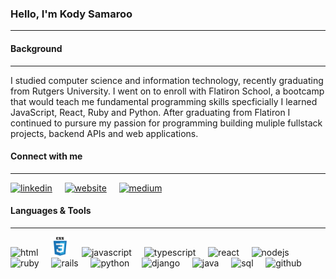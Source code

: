 ### Hello, I'm Kody Samaroo
***

#### Background
***
I studied computer science and information technology, recently graduating from Rutgers University. I went on to enroll with Flatiron School, a bootcamp that would teach me fundamental programming skills specficially I learned JavaScript, React, Ruby and Python. After graduating from Flatiron I continued to pursure my passion for programming building muliple fullstack projects, backend APIs and web applications.

#### Connect with me
***

<a href="https://www.linkedin.com/in/kody-samaroo/"><img src='https://user-images.githubusercontent.com/73686621/125107547-f1c3bb80-e0ae-11eb-8ae8-d33303df0c91.png' alt='linkedin' width='30px' height='30px'/></a> &nbsp; &nbsp; <a href="https://samaroo-kody.netlify.app/"><img src='https://img.icons8.com/ios/452/domain.png' alt='website' width='30px' height='30px' color="black"/></a> &nbsp; &nbsp; <a href='https://kodysamaroo.medium.com/'><img src='https://cdn4.iconfinder.com/data/icons/social-media-circle-7/512/Medium_circle-512.png' alt='medium' width='30px' height='30px'/></a>

#### Languages & Tools
***

<img src='https://image.flaticon.com/icons/png/512/919/919827.png' alt='html' width='30px' height='30px'/> &nbsp; &nbsp; <img src='https://raw.githubusercontent.com/github/explore/6c6508f34230f0ac0d49e847a326429eefbfc030/topics/css/css.png' alt='css' width='30px' height='30px'/> &nbsp; &nbsp; <img src='https://cdn.iconscout.com/icon/free/png-512/javascript-2752148-2284965.png' alt='javascript' width='30px' height='30px'/> &nbsp; &nbsp; <img src='https://upload.wikimedia.org/wikipedia/commons/thumb/4/4c/Typescript_logo_2020.svg/600px-Typescript_logo_2020.svg.png' alt='typescript' width='30px' height='30px'/> &nbsp; &nbsp; <img src='https://upload.wikimedia.org/wikipedia/commons/thumb/a/a7/React-icon.svg/640px-React-icon.svg.png' alt='react' width='35px' height='30px'/> &nbsp; &nbsp; <img src='https://icons-for-free.com/iconfiles/png/512/js+library+long+shadow+nodejs+web+icon-1320184850167478047.png' alt='nodejs' width='30px' height='30px'/> &nbsp; &nbsp; <img src='https://cdn.iconscout.com/icon/free/png-256/ruby-226055.png' alt='ruby' width='30px' height='30px'/> &nbsp; &nbsp; <img src='https://cdn3.iconfinder.com/data/icons/popular-services-brands-vol-2/512/ruby-on-rails-512.png' alt='rails' width='30px' height='30px'/> &nbsp; &nbsp; <img src='https://cdn.iconscout.com/icon/free/png-256/python-3521655-2945099.png' alt='python' width='30px' height='30px'/> &nbsp; &nbsp; <img src='https://encrypted-tbn0.gstatic.com/images?q=tbn:ANd9GcQscweyvfutPn5sedFwsbqL4ORlhAg-MVZvWcyo7PcXpWjW6vpxiCYstXmKHp2GLaPoZUk&usqp=CAU' alt='django' width='30px' height='30px'/> &nbsp; &nbsp; <img src='https://icon-library.com/images/java-icon-png/java-icon-png-2.jpg' alt='java' width='30px' height='30px'/> &nbsp; &nbsp; <img src='https://static-00.iconduck.com/assets.00/sql-database-generic-icon-380x512-ez505zus.png' alt='sql' width='30px' height='30px'/> &nbsp; &nbsp; <img src='https://image.flaticon.com/icons/png/512/25/25231.png' alt='github' width='30px' hieght='30px'/>
